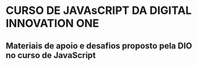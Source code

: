 # CURSO DE JAVAsCRIPT DA DIGITAL INNOVATION ONE
## Materiais de apoio e desafios proposto pela DIO no curso de JavaScript

